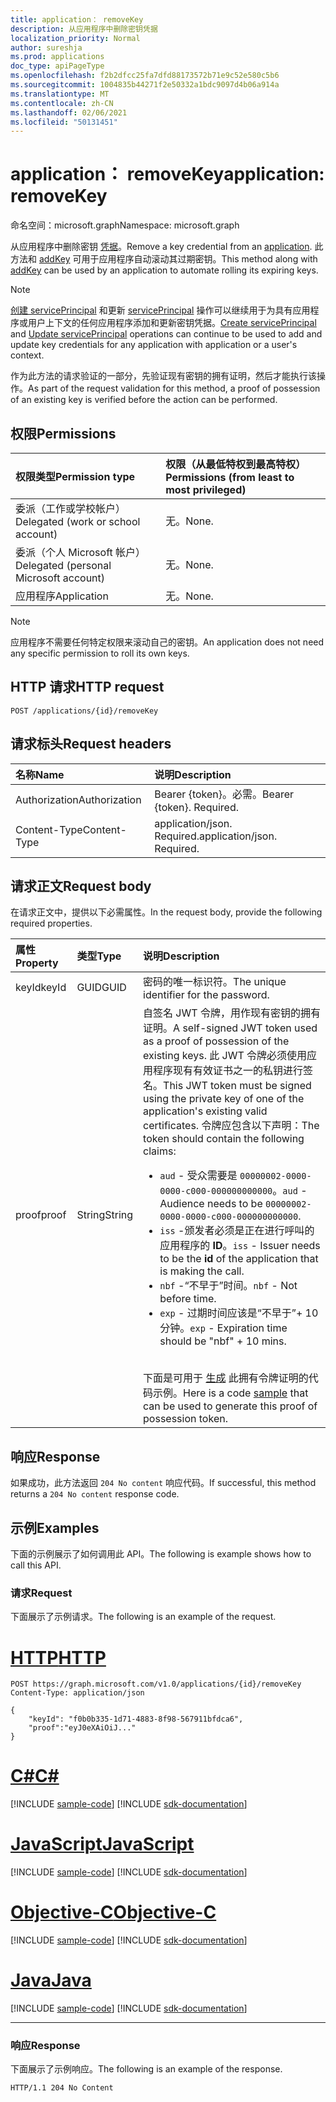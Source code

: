 ```yaml
---
title: application： removeKey
description: 从应用程序中删除密钥凭据
localization_priority: Normal
author: sureshja
ms.prod: applications
doc_type: apiPageType
ms.openlocfilehash: f2b2dfcc25fa7dfd88173572b71e9c52e580c5b6
ms.sourcegitcommit: 1004835b44271f2e50332a1bdc9097d4b06a914a
ms.translationtype: MT
ms.contentlocale: zh-CN
ms.lasthandoff: 02/06/2021
ms.locfileid: "50131451"
---
```

# <a name="application-removekey"></a><span data-ttu-id="24ae6-103">application： removeKey</span><span class="sxs-lookup"><span data-stu-id="24ae6-103">application: removeKey</span></span>

<span data-ttu-id="24ae6-104">命名空间：microsoft.graph</span><span class="sxs-lookup"><span data-stu-id="24ae6-104">Namespace: microsoft.graph</span></span>

<span data-ttu-id="24ae6-105">从应用程序中删除密钥 [凭据](../resources/application.md)。</span><span class="sxs-lookup"><span data-stu-id="24ae6-105">Remove a key credential from an [application](../resources/application.md).</span></span> <span data-ttu-id="24ae6-106">此方法和 [addKey](application-addkey.md) 可用于应用程序自动滚动其过期密钥。</span><span class="sxs-lookup"><span data-stu-id="24ae6-106">This method along with [addKey](application-addkey.md) can be used by an application to automate rolling its expiring keys.</span></span>

> [!NOTE]
> <span data-ttu-id="24ae6-107">[创建 servicePrincipal](../api/serviceprincipal-post-serviceprincipals.md) 和更新 [servicePrincipal](../api/serviceprincipal-update.md) 操作可以继续用于为具有应用程序或用户上下文的任何应用程序添加和更新密钥凭据。</span><span class="sxs-lookup"><span data-stu-id="24ae6-107">[Create servicePrincipal](../api/serviceprincipal-post-serviceprincipals.md) and [Update servicePrincipal](../api/serviceprincipal-update.md) operations can continue to be used to add and update key credentials for any application with application or a user's context.</span></span>

<span data-ttu-id="24ae6-108">作为此方法的请求验证的一部分，先验证现有密钥的拥有证明，然后才能执行该操作。</span><span class="sxs-lookup"><span data-stu-id="24ae6-108">As part of the request validation for this method, a proof of possession of an existing key is verified before the action can be performed.</span></span>

## <a name="permissions"></a><span data-ttu-id="24ae6-109">权限</span><span class="sxs-lookup"><span data-stu-id="24ae6-109">Permissions</span></span>

|<span data-ttu-id="24ae6-110">权限类型</span><span class="sxs-lookup"><span data-stu-id="24ae6-110">Permission type</span></span>      | <span data-ttu-id="24ae6-111">权限（从最低特权到最高特权）</span><span class="sxs-lookup"><span data-stu-id="24ae6-111">Permissions (from least to most privileged)</span></span>              |
|:--------------------|:---------------------------------------------------------|
|<span data-ttu-id="24ae6-112">委派（工作或学校帐户）</span><span class="sxs-lookup"><span data-stu-id="24ae6-112">Delegated (work or school account)</span></span> | <span data-ttu-id="24ae6-113">无。</span><span class="sxs-lookup"><span data-stu-id="24ae6-113">None.</span></span>  |
|<span data-ttu-id="24ae6-114">委派（个人 Microsoft 帐户）</span><span class="sxs-lookup"><span data-stu-id="24ae6-114">Delegated (personal Microsoft account)</span></span> | <span data-ttu-id="24ae6-115">无。</span><span class="sxs-lookup"><span data-stu-id="24ae6-115">None.</span></span>    |
|<span data-ttu-id="24ae6-116">应用程序</span><span class="sxs-lookup"><span data-stu-id="24ae6-116">Application</span></span> | <span data-ttu-id="24ae6-117">无。</span><span class="sxs-lookup"><span data-stu-id="24ae6-117">None.</span></span> |

> [!NOTE]
> <span data-ttu-id="24ae6-118">应用程序不需要任何特定权限来滚动自己的密钥。</span><span class="sxs-lookup"><span data-stu-id="24ae6-118">An application does not need any specific permission to roll its own keys.</span></span>

## <a name="http-request"></a><span data-ttu-id="24ae6-119">HTTP 请求</span><span class="sxs-lookup"><span data-stu-id="24ae6-119">HTTP request</span></span>

<!-- { "blockType": "ignored" } -->

```http
POST /applications/{id}/removeKey
```

## <a name="request-headers"></a><span data-ttu-id="24ae6-120">请求标头</span><span class="sxs-lookup"><span data-stu-id="24ae6-120">Request headers</span></span>

| <span data-ttu-id="24ae6-121">名称</span><span class="sxs-lookup"><span data-stu-id="24ae6-121">Name</span></span>           | <span data-ttu-id="24ae6-122">说明</span><span class="sxs-lookup"><span data-stu-id="24ae6-122">Description</span></span>                |
|:---------------|:---------------------------|
| <span data-ttu-id="24ae6-123">Authorization</span><span class="sxs-lookup"><span data-stu-id="24ae6-123">Authorization</span></span>  | <span data-ttu-id="24ae6-p102">Bearer {token}。必需。</span><span class="sxs-lookup"><span data-stu-id="24ae6-p102">Bearer {token}. Required.</span></span>  |
| <span data-ttu-id="24ae6-126">Content-Type</span><span class="sxs-lookup"><span data-stu-id="24ae6-126">Content-Type</span></span>   | <span data-ttu-id="24ae6-p103">application/json. Required.</span><span class="sxs-lookup"><span data-stu-id="24ae6-p103">application/json. Required.</span></span>|

## <a name="request-body"></a><span data-ttu-id="24ae6-129">请求正文</span><span class="sxs-lookup"><span data-stu-id="24ae6-129">Request body</span></span>

<span data-ttu-id="24ae6-130">在请求正文中，提供以下必需属性。</span><span class="sxs-lookup"><span data-stu-id="24ae6-130">In the request body, provide the following required properties.</span></span>

| <span data-ttu-id="24ae6-131">属性</span><span class="sxs-lookup"><span data-stu-id="24ae6-131">Property</span></span>  | <span data-ttu-id="24ae6-132">类型</span><span class="sxs-lookup"><span data-stu-id="24ae6-132">Type</span></span> | <span data-ttu-id="24ae6-133">说明</span><span class="sxs-lookup"><span data-stu-id="24ae6-133">Description</span></span>|
|:----------|:-----|:-----------|
| <span data-ttu-id="24ae6-134">keyId</span><span class="sxs-lookup"><span data-stu-id="24ae6-134">keyId</span></span>     | <span data-ttu-id="24ae6-135">GUID</span><span class="sxs-lookup"><span data-stu-id="24ae6-135">GUID</span></span> | <span data-ttu-id="24ae6-136">密码的唯一标识符。</span><span class="sxs-lookup"><span data-stu-id="24ae6-136">The unique identifier for the password.</span></span>|
| <span data-ttu-id="24ae6-137">proof</span><span class="sxs-lookup"><span data-stu-id="24ae6-137">proof</span></span> | <span data-ttu-id="24ae6-138">String</span><span class="sxs-lookup"><span data-stu-id="24ae6-138">String</span></span> | <span data-ttu-id="24ae6-139">自签名 JWT 令牌，用作现有密钥的拥有证明。</span><span class="sxs-lookup"><span data-stu-id="24ae6-139">A self-signed JWT token used as a proof of possession of the existing keys.</span></span> <span data-ttu-id="24ae6-140">此 JWT 令牌必须使用应用程序现有有效证书之一的私钥进行签名。</span><span class="sxs-lookup"><span data-stu-id="24ae6-140">This JWT token must be signed using the private key of one of the application's existing valid certificates.</span></span> <span data-ttu-id="24ae6-141">令牌应包含以下声明：</span><span class="sxs-lookup"><span data-stu-id="24ae6-141">The token should contain the following claims:</span></span><ul><li><span data-ttu-id="24ae6-142">`aud` - 受众需要是 `00000002-0000-0000-c000-000000000000`。</span><span class="sxs-lookup"><span data-stu-id="24ae6-142">`aud` - Audience needs to be `00000002-0000-0000-c000-000000000000`.</span></span></li><li><span data-ttu-id="24ae6-143">`iss` -颁发者必须是正在进行呼叫的应用程序的 __ID__。</span><span class="sxs-lookup"><span data-stu-id="24ae6-143">`iss` - Issuer needs to be the __id__  of the application that is making the call.</span></span></li><li><span data-ttu-id="24ae6-144">`nbf` -“不早于”时间。</span><span class="sxs-lookup"><span data-stu-id="24ae6-144">`nbf` - Not before time.</span></span></li><li><span data-ttu-id="24ae6-145">`exp` - 过期时间应该是“不早于”+ 10 分钟。</span><span class="sxs-lookup"><span data-stu-id="24ae6-145">`exp` - Expiration time should be "nbf" + 10 mins.</span></span></li></ul><br><span data-ttu-id="24ae6-146">下面是可用于 [生成](/graph/application-rollkey-prooftoken) 此拥有令牌证明的代码示例。</span><span class="sxs-lookup"><span data-stu-id="24ae6-146">Here is a code [sample](/graph/application-rollkey-prooftoken) that can be used to generate this proof of possession token.</span></span>|

## <a name="response"></a><span data-ttu-id="24ae6-147">响应</span><span class="sxs-lookup"><span data-stu-id="24ae6-147">Response</span></span>

<span data-ttu-id="24ae6-148">如果成功，此方法返回 `204 No content` 响应代码。</span><span class="sxs-lookup"><span data-stu-id="24ae6-148">If successful, this method returns a `204 No content` response code.</span></span>

## <a name="examples"></a><span data-ttu-id="24ae6-149">示例</span><span class="sxs-lookup"><span data-stu-id="24ae6-149">Examples</span></span>

<span data-ttu-id="24ae6-150">下面的示例展示了如何调用此 API。</span><span class="sxs-lookup"><span data-stu-id="24ae6-150">The following is example shows how to call this API.</span></span>

### <a name="request"></a><span data-ttu-id="24ae6-151">请求</span><span class="sxs-lookup"><span data-stu-id="24ae6-151">Request</span></span>

<span data-ttu-id="24ae6-152">下面展示了示例请求。</span><span class="sxs-lookup"><span data-stu-id="24ae6-152">The following is an example of the request.</span></span>


# <a name="http"></a>[<span data-ttu-id="24ae6-153">HTTP</span><span class="sxs-lookup"><span data-stu-id="24ae6-153">HTTP</span></span>](#tab/http)
<!-- {
  "blockType": "request",
  "name": "application_removekey"
}-->

```http
POST https://graph.microsoft.com/v1.0/applications/{id}/removeKey
Content-Type: application/json

{
    "keyId": "f0b0b335-1d71-4883-8f98-567911bfdca6",
    "proof":"eyJ0eXAiOiJ..."
}
```
# <a name="c"></a>[<span data-ttu-id="24ae6-154">C#</span><span class="sxs-lookup"><span data-stu-id="24ae6-154">C#</span></span>](#tab/csharp)
[!INCLUDE [sample-code](../includes/snippets/csharp/application-removekey-csharp-snippets.md)]
[!INCLUDE [sdk-documentation](../includes/snippets/snippets-sdk-documentation-link.md)]

# <a name="javascript"></a>[<span data-ttu-id="24ae6-155">JavaScript</span><span class="sxs-lookup"><span data-stu-id="24ae6-155">JavaScript</span></span>](#tab/javascript)
[!INCLUDE [sample-code](../includes/snippets/javascript/application-removekey-javascript-snippets.md)]
[!INCLUDE [sdk-documentation](../includes/snippets/snippets-sdk-documentation-link.md)]

# <a name="objective-c"></a>[<span data-ttu-id="24ae6-156">Objective-C</span><span class="sxs-lookup"><span data-stu-id="24ae6-156">Objective-C</span></span>](#tab/objc)
[!INCLUDE [sample-code](../includes/snippets/objc/application-removekey-objc-snippets.md)]
[!INCLUDE [sdk-documentation](../includes/snippets/snippets-sdk-documentation-link.md)]

# <a name="java"></a>[<span data-ttu-id="24ae6-157">Java</span><span class="sxs-lookup"><span data-stu-id="24ae6-157">Java</span></span>](#tab/java)
[!INCLUDE [sample-code](../includes/snippets/java/application-removekey-java-snippets.md)]
[!INCLUDE [sdk-documentation](../includes/snippets/snippets-sdk-documentation-link.md)]

---


### <a name="response"></a><span data-ttu-id="24ae6-158">响应</span><span class="sxs-lookup"><span data-stu-id="24ae6-158">Response</span></span>

<span data-ttu-id="24ae6-159">下面展示了示例响应。</span><span class="sxs-lookup"><span data-stu-id="24ae6-159">The following is an example of the response.</span></span>

<!-- {
  "blockType": "response",
  "truncated": true
} -->

```http
HTTP/1.1 204 No Content
```

<!-- uuid: 16cd6b66-4b1a-43a1-adaf-3a886856ed98
2019-02-04 14:57:30 UTC -->
<!-- {
  "type": "#page.annotation",
  "description": "application: removeKey",
  "keywords": "",
  "section": "documentation",
  "tocPath": ""
}-->

